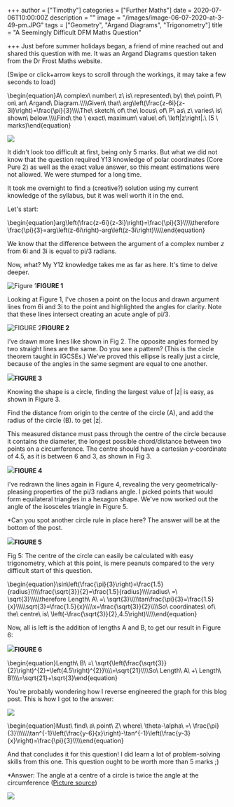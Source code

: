 +++
author = ["Timothy"]
categories = ["Further Maths"]
date = 2020-07-06T10:00:00Z
description = ""
image = "/images/image-06-07-2020-at-3-49-pm.JPG"
tags = ["Geometry", "Argand Diagrams", "Trigonometry"]
title = "A Seemingly Difficult DFM Maths Question"

+++
Just before summer holidays began, a friend of mine reached out and shared this question with me. It was an Argand Diagrams question taken from the Dr Frost Maths website.

(Swipe or click+arrow keys to scroll through the workings, it may take a few seconds to load)

\\begin{equation}A\\ complex\\ number\\ z\\ is\\ represented\\ by\\ the\\ point\\ P\\ on\\ an\\ Argand\\ Diagram.\\\\\\\\Given\\ that\\ arg\\left(\\frac{z-6i}{z-3i}\\right)=\\frac{\\pi}{3}\\\\\\\\The\\ sketch\\ of\\ the\\ locus\\ of\\ P\\ as\\ z\\ varies\\ is\\ shown\\ below.\\\\\\\\Find\\ the \\ exact\\ maximum\\ value\\ of\\ \\left|z\\right|.\\ (5 \\ marks)\\end{equation}

![](/images/image-06-07-2020-at-3-49-pm.JPG)

It didn't look too difficult at first, being only 5 marks. But what we did not know that the question required Y13 knowledge of polar coordinates (Core Pure 2) as well as the exact value answer, so this meant estimations were not allowed. We were stumped for a long time.

It took me overnight to find a (creative?) solution using my current knowledge of the syllabus, but it was well worth it in the end.

Let's start:

\\begin{equation}arg\\left(\\frac{z-6i}{z-3i}\\right)=\\frac{\\pi}{3}\\\\\\\\\\therefore \\frac{\\pi}{3}=arg\\left(z-6i\\right)-arg\\left(z-3i\\right)\\\\\\\\\\end{equation}

We know that the difference between the argument of a complex number _z_ from 6i and 3i is equal to pi/3 radians.

Now, what? My Y12 knowledge takes me as far as here. It's time to delve deeper.

![](/images/img_0447.jpg "Figure 1")**FIGURE 1**

Looking at Figure 1, I've chosen a point on the locus and drawn argument lines from 6i and 3i to the point and highlighted the angles for clarity. Note that these lines intersect creating an acute angle of pi/3.

![](/images/img_0448.jpg "FIGURE 2")**FIGURE 2**

I’ve drawn more lines like shown in Fig 2. The opposite angles formed by two straight lines are the same. Do you see a pattern? (This is the circle theorem taught in IGCSEs.) We’ve proved this ellipse is really just a circle, because of the angles in the same segment are equal to one another.

![](/images/img_0449.jpg)**FIGURE 3**

Knowing the shape is a circle, finding the largest value of  |z| is easy, as shown in Figure 3.

Find the distance from origin to the centre of the circle (A), and add the radius of the circle (B). to get |z|.

This measured distance must pass through the centre of the circle because it contains the diameter, the longest possible chord/distance between two points on a circumference. The centre should have a cartesian y-coordinate of 4.5, as it is between 6 and 3, as shown in Fig 3.

![](/images/img_0450.jpg)**FIGURE 4**

I've redrawn the lines again in Figure 4, revealing the very geometrically-pleasing properties of the pi/3 radians angle. I picked points that would form equilateral triangles in a hexagon shape. We've now worked out the angle of the isosceles triangle in Figure 5.

\*Can you spot another circle rule in place here? The answer will be at the bottom of the post.

![](/images/img_0451.jpg)**FIGURE 5**

Fig 5: The centre of the circle can easily be calculated with easy trigonometry, which at this point, is mere peanuts compared to the very difficult start of this question.

\\begin{equation}\\sin\\left(\\frac{\\pi}{3}\\right)=\\frac{1.5}{radius}\\\\\\\\\\frac{\\sqrt{3}}{2}=\\frac{1.5}{radius}\\\\\\\\radius\\ =\\ \\sqrt{3}\\\\\\\\\\therefore Length\\ A\\ =\\ \\sqrt{3}\\\\\\\\\\tan\\frac{\\pi}{3}=\\frac{1.5}{x}\\\\\\\\\\sqrt{3}=\\frac{1.5}{x}\\\\\\\\x=\\frac{\\sqrt{3}}{2}\\\\\\\\So\\ coordinates\\ of\\ the\\ centre\\ is\\ \\left(-\\frac{\\sqrt{3}}{2},4.5\\right)\\\\\\\\\\end{equation}

Now, all is left is the addition of lengths A and B, to get our result in Figure 6:

![](/images/img_0452.jpg)**FIGURE 6**

\\begin{equation}Length\\ B\\ =\\ \\sqrt{\\left(\\frac{\\sqrt{3}}{2}\\right)^{2}+\\left(4.5\\right)^{2}}\\\\\\\\=\\sqrt{21}\\\\\\\\So\\ Length\\ A\\ +\\ Length\\ B\\\\\\\\=\\sqrt{21}+\\sqrt{3}\\end{equation}

You're probably wondering how I reverse engineered the graph for this blog post. This is how I got to the answer:

![](/images/img_0456.jpg)

\\begin{equation}Must\\ find\\ a\\ point\\ Z\\ where\\ \\theta-\\alpha\\ =\\ \\frac{\\pi}{3}\\\\\\\\\\\\\\tan^{-1}\\left(\\frac{y-6}{x}\\right)-\\tan^{-1}\\left(\\frac{y-3}{x}\\right)=\\frac{\\pi}{3}\\\\\\\\\\end{equation}

And that concludes it for this question! I did learn a lot of problem-solving skills from this one. This question ought to be worth more than 5 marks ;)

\*Answer:  The angle at a centre of a circle is twice the angle at the circumference ([Picture source](https://www.onlinemathlearning.com/))

![](https://www.onlinemathlearning.com/image-files/circle-theorem.png)